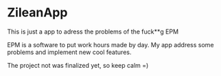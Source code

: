 # ZileanApp
 This is just a app to adress the problems of the fuck**g EPM
 
 EPM is a software to put work hours made by day. My app address some problems and implement new cool features.
 
 The project not was finalized yet, so keep calm =)

